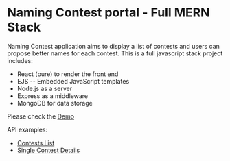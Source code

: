 # Naming Contest portal - Full MERN Stack 

Naming Contest application aims to display a list of contests and users can propose better names for each contest.
This is a full javascript stack project includes:
* React (pure) to render the front end
* EJS -- Embedded JavaScript templates 
* Node.js as a server
* Express as a middleware
* MongoDB for data storage

Please check the [Demo](http://34.209.189.138)


API examples:
* [Contests List](http://34.209.189.138/api/contests/)
* [Single Contest Details](http://34.209.189.138/api/contests/5907e69cf085fc50f4bf8e72)
